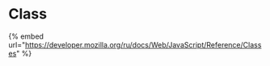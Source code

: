 # Class

{% embed url="https://developer.mozilla.org/ru/docs/Web/JavaScript/Reference/Classes" %}



